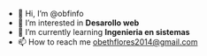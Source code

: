 - 👋 Hi, I’m @obfinfo
- 👀 I’m interested in <strong>Desarollo web</strong>
- 🌱 I’m currently learning <strong>Ingenieria en sistemas</strong>
- 📫 How to reach me <emai>obethflores2014@gmail.com</email>

<!---
obfinfo/obfinfo is a ✨ special ✨ repository because its `README.md` (this file) appears on your GitHub profile.
You can click the Preview link to take a look at your changes.
--->
